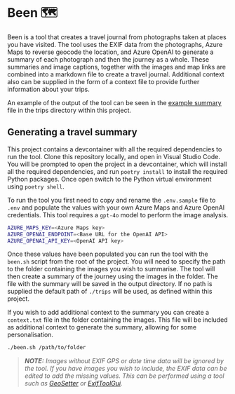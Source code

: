 # Been 🗺️

Been is a tool that creates a travel journal from photographs taken at places you have visited. The tool uses the EXIF data from the photographs, Azure Maps to reverse geocode the location, and Azure OpenAI to generate a summary of each photograph and then the journey as a whole. These summaries and image captions, together with the images and map links are combined into a markdown file to create a travel journal. Additional context also can be supplied in the form of a context file to provide further information about your trips.

An example of the output of the tool can be seen in the [example summary](/trips/summary.md) file in the trips directory within this project.

## Generating a travel summary

This project contains a devcontainer with all the required dependencies to run the tool. Clone this repository locally, and open in Visual Studio Code. You will be prompted to open the project in a devcontainer, which will install all the required dependencies, and run `poetry install` to install the required Python packages. Once open switch to the Python virtual environment using `poetry shell`.

To run the tool you first need to copy and rename the `.env.sample` file to `.env` and populate the values with your own Azure Maps and Azure OpenAI credentials. This tool requires a `gpt-4o` model to perform the image analysis.

```bash
AZURE_MAPS_KEY=<Azure Maps key>
AZURE_OPENAI_ENDPOINT=<Base URL for the OpenAI API>
AZURE_OPENAI_API_KEY=<OpenAI API key>
```

Once these values have been populated you can run the tool with the `been.sh` script from the root of the project. You will need to specify the path to the folder containing the images you wish to summarise. The tool will then create a summary of the journey using the images in the folder. The file with the summary will be saved in the output directory. If no path is supplied the default path of `./trips` will be used, as defined within this project.

If you wish to add additional context to the summary you can create a `context.txt` file in the folder containing the images. This file will be included as additional context to generate the summary, allowing for some personalisation.

```bash
./been.sh /path/to/folder
```

> ***NOTE:** Images without EXIF GPS or date time data will be ignored by the tool. If you have images you wish to include, the EXIF data can be edited to add the missing values. This can be performed using a tool such as [GeoSetter](https://geosetter.de/en/main-en/) or [ExifToolGui](https://github.com/FrankBijnen/ExifToolGui/).*